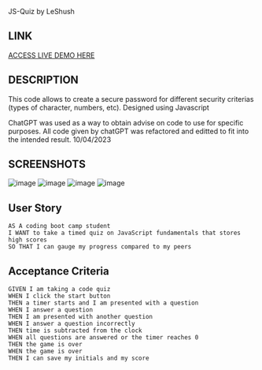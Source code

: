 JS-Quiz
by LeShush

## LINK
[ACCESS LIVE DEMO HERE](https://le-shush.github.io/04_JS-Quiz/)

## DESCRIPTION
This code allows to create a secure password for different security criterias (types of character, numbers, etc). 
Designed using Javascript

ChatGPT was used as a way to obtain advise on code to use for specific purposes. All code given by chatGPT was refactored and editted to fit into the intended result.
10/04/2023

## SCREENSHOTS
![image](https://user-images.githubusercontent.com/126521180/231056503-08365693-4383-4222-ba5e-2cb0e994e308.png)
![image](https://user-images.githubusercontent.com/126521180/231059658-d7f33933-09b2-43c2-a3b5-58464aa82cb3.png)
![image](https://user-images.githubusercontent.com/126521180/231059694-eb4468dd-757b-4141-904d-23e45eb61d7a.png)
![image](https://user-images.githubusercontent.com/126521180/231059728-4c806211-3865-4926-a72c-ee6e5df0fae9.png)


## User Story

```
AS A coding boot camp student
I WANT to take a timed quiz on JavaScript fundamentals that stores high scores
SO THAT I can gauge my progress compared to my peers
```

## Acceptance Criteria

```
GIVEN I am taking a code quiz
WHEN I click the start button
THEN a timer starts and I am presented with a question
WHEN I answer a question
THEN I am presented with another question
WHEN I answer a question incorrectly
THEN time is subtracted from the clock
WHEN all questions are answered or the timer reaches 0
THEN the game is over
WHEN the game is over
THEN I can save my initials and my score
```
